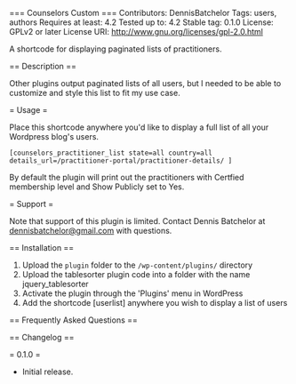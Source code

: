 === Counselors Custom ===
Contributors: DennisBatchelor
Tags: users, authors
Requires at least: 4.2
Tested up to: 4.2
Stable tag: 0.1.0
License: GPLv2 or later
License URI: http://www.gnu.org/licenses/gpl-2.0.html

A shortcode for displaying paginated lists of practitioners.

== Description ==

Other plugins output paginated lists of all users, but I needed to be able to customize and style this list to fit my use case.  

= Usage =

Place this shortcode anywhere you'd like to display a full list of all your Wordpress blog's users.

`
[counselors_practitioner_list state=all country=all details_url=/practitioner-portal/practitioner-details/ ]
`

By default the plugin will print out the practitioners with Certfied membership level and Show Publicly set to Yes. 

= Support =

Note that support of this plugin is limited. Contact Dennis Batchelor at
dennisbatchelor@gmail.com with questions.

== Installation ==

1. Upload the `plugin` folder to the `/wp-content/plugins/` directory
1. Upload the tablesorter plugin code into a folder with the name jquery_tablesorter
1. Activate the plugin through the 'Plugins' menu in WordPress
1. Add the shortcode [userlist] anywhere you wish to display a list of users

== Frequently Asked Questions ==


== Changelog ==


= 0.1.0 =
* Initial release.
